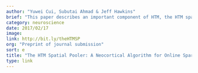 ```yaml
---
author: "Yuwei Cui, Subutai Ahmad & Jeff Hawkins"
brief: "This paper describes an important component of HTM, the HTM spatial pooler, which is a neutrally inspired algorithm that learns sparse distributed representations online. Written from a neuroscience perspective, the paper demonstrates key computational properties of HTM spatial pooler."
category: neuroscience
date: 2017/02/17
image:
link: http://bit.ly/theHTMSP
org: "Preprint of journal submission"
sort: e
title: "The HTM Spatial Pooler: A Neocortical Algorithm for Online Sparse Distributed Coding"
type: link
---
```

